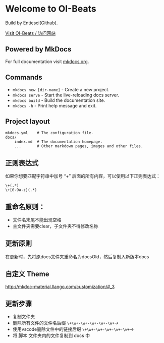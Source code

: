 # Welcome to OI-Beats

Build by Entiesci(Github).

[Visit OI-Beats / 访问网站](https://ntsc-yrx.github.io/oi-beats/site/)


## Powered by MkDocs

For full documentation visit [mkdocs.org](https://www.mkdocs.org).

## Commands

* `mkdocs new [dir-name]` - Create a new project.
* `mkdocs serve` - Start the live-reloading docs server.
* `mkdocs build` - Build the documentation site.
* `mkdocs -h` - Print help message and exit.

## Project layout

    mkdocs.yml    # The configuration file.
    docs/
        index.md  # The documentation homepage.
        ...       # Other markdown pages, images and other files.

## 正则表达式

如果你想要匹配字符串中加号 “+” 后面的所有内容，可以使用以下正则表达式：

```
\+(.*)
\+[0-9a-z](.*)
```

## 重命名原则：

- 文件名末尾不能出现空格
- 主文件夹需要clear，子文件夹不得修改名称

## 更新原则

在更新时，先将原docs文件夹重命名为docsOld，然后复制入新版本docs

## 自定义 Theme

http://mkdoc-material.llango.com/customization/#_3

## 更新步骤

- 复制文件夹
- 删除所有文件的文件名后缀 `\+\w+-\w+-\w+-\w+-\w+`->` `
- 使用vscode删除文件中的链接后缀 `\+\w+-\w+-\w+-\w+-\w+`->` `
- 将 脚本 文件夹内的文件复制到 docs 中